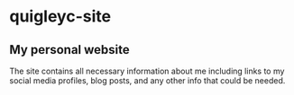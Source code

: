 
# quigleyc-site

## My personal website

The site contains all necessary information about me including links to my
social media profiles, blog posts, and any other info that could be needed.
